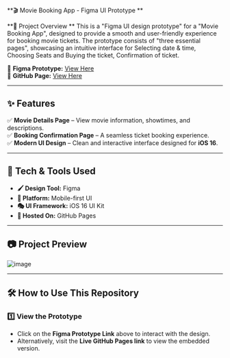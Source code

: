 **🎬 Movie Booking App - Figma UI Prototype ** 

**📌 Project Overview ** 
This is a "Figma UI design prototype" for a "Movie Booking App", designed to provide a smooth and user-friendly experience for booking movie tickets. The prototype consists of "three essential pages", showcasing an intuitive interface for Selecting date & time, Choosing Seats and Buying the ticket, Confirmation of ticket.  

🔗 **Figma Prototype:** [View Here](https://www.figma.com/proto/q7WUEPD6zs7UU8u8ehqnrf/iOS-16-UI-Kit-for-Figma-(Community)?node-id=2302-7334&t=crwO3eKfY53T3Gqy-1)  
🔗 **GitHub Page:** [View Here]()  



---

## ✨ Features  
✅ **Movie Details Page** – View movie information, showtimes, and descriptions.  
✅ **Booking Confirmation Page** – A seamless ticket booking experience.  
✅ **Modern UI Design** – Clean and interactive interface designed for **iOS 16**.   

---

## 🎨 Tech & Tools Used  
- **🖌️ Design Tool:** Figma  
- **📱 Platform:** Mobile-first UI  
- **🎭 UI Framework:** iOS 16 UI Kit  
- **📂 Hosted On:** GitHub Pages  

---

## 📷 Project Preview  
![image](https://github.com/user-attachments/assets/5bd5a660-c5e5-40a3-a618-e2f23c1c3f6d)

---

## 🛠 How to Use This Repository  
### **1️⃣ View the Prototype**  
- Click on the **Figma Prototype Link** above to interact with the design.  
- Alternatively, visit the **Live GitHub Pages link** to view the embedded version.

